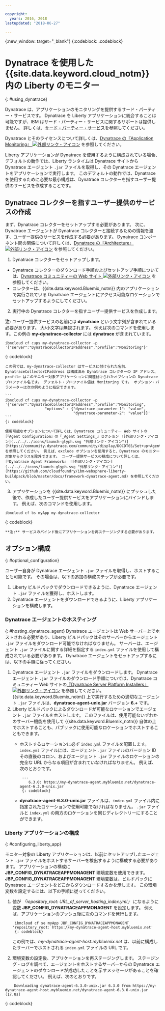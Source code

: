 ```yaml
---

copyright:
  years: 2016, 2018
lastupdated: "2018-06-27"

---
```


{:new_window: target="_blank"}
{:codeblock: .codeblock}

# Dynatrace を使用した {{site.data.keyword.cloud_notm}} 内の Liberty のモニター
{: #using_dynatrace}

Dynatrace は、アプリケーションのモニタリングを提供するサード・パーティー・サービスです。 Dynatrace を Liberty アプリケーションに統合することは可能ですが、IBM はサード・パーティー・サービスに関するサポートは提供しません。 詳しくは、[サード・パーティー・サービス](/docs/runtimes-common/buildpackSupport.html#third-party)を参照してください。

Dynatrace とそのライセンスについて詳しくは、[Dynatrace の『Application Monitoring』 ![外部リンク・アイコン](../../../icons/launch-glyph.svg "外部リンク・アイコン")](http://www.dynatrace.com/en/products/application-monitoring.html) を参照してください。

Liberty アプリケーションが Dynatrace を使用するように構成されている場合、デフォルトの動作では、Liberty ランタイムは Dynatrace サイトから Dynatrace エージェント `.jar` ファイルを取得し、その Dynatrace エージェントをアプリケーションで実行します。  このデフォルトの動作では、Dynatrace を使用するために必要な最小構成は、Dynatrace コレクターを指すユーザー提供のサービスを作成することです。

## Dynatrace コレクターを指すユーザー提供のサービスの作成

まず、Dynatrace コレクターをセットアップする必要があります。  次に、Dynatrace エージェントが Dynatrace コレクターと接続するための情報を渡す、ユーザー提供のサービスを作成する必要があります。 Dynatrace コンポーネント間の関係について詳しくは、[Dynatrace の『Architecture』 ![外部リンク・アイコン](../../../icons/launch-glyph.svg "外部リンク・アイコン")](https://community.dynatrace.com/community/display/DOCDT65/Architecture) を参照してください。

1. Dynatrace コレクターをセットアップします。
  * Dynatrace コレクターのダウンロード手順およびセットアップ手順については、[Dynatrace コミュニティーの Web サイト ![外部リンク・アイコン](../../../icons/launch-glyph.svg "外部リンク・アイコン")](https://community.dynatrace.com/community/display/EVAL/Step+3+-+Connect+Agent+to+Dynatrace) を参照してください。
  * コレクターは、{{site.data.keyword.Bluemix_notm}} 内のアプリケーションで実行されている Dynatrace エージェントにアクセス可能なロケーションでセットアップするようにしてください。
2. 実行中の Dynatrace コレクターを指すユーザー提供サービスを作成します。

  **注:** ユーザー提供サービスの名前には **dynatrace** という文字列が含まれている必要があります。 大/小文字は無視されます。 例えば次のコマンドを使用します。この例の **my-dynatrace-collector** には **dynatrace** が含まれています。
  ```
  ibmcloud cf cups my-dynatrace-collector -p '{"server":"DynatraceCollectorIPaddress","profile":"Monitoring"}'
  ```
  {: codeblock}

    この例では、my-dynatrace-collector はサービスに付けられた名前、DynatraceCollectorIPaddress は構成済み Dynatrace コレクターの IP アドレス、profile はこのモニター対象アプリケーションに関連付けられたオプションの Dynatrace プロファイル名です。 デフォルト・プロファイル値は Monitoring です。 オプション・パラメーターは次の例のように指定できます。

    ```
    ibmcloud cf cups my-dynatrace-collector -p '{"server":"DynatraceCollectorIPaddress","profile":"Monitoring",
                      "options" : {"dynatrace-parameter-1": "value",
                                   "dynatrace-parameter-2": "value"}}'
    ```
    {: codeblock}

    使用可能なオプションについて詳しくは、Dynatrace コミュニティー Web サイトの[『Agent Configuration』の『_Agent Settings_』セクション ![外部リンク・アイコン](../../../icons/launch-glyph.svg "外部リンク・アイコン")](https://community.dynatrace.com/community/display/DOCDT65/Set+up+Agents) を参照してください。 例えば、exclude オプションを使用すると、Dynatrace のモニター対象からクラスを除外できます。 ユーザー提供サービスの構成について詳しくは、[『Dynatrace Agent Framework』 ![外部リンク・アイコン](../../../icons/launch-glyph.svg "外部リンク・アイコン")](https://github.com/cloudfoundry/ibm-websphere-liberty-buildpack/blob/master/docs/framework-dynatrace-agent.md) を参照してください。

3. アプリケーションを {{site.data.keyword.Bluemix_notm}} にプッシュした後で、作成したユーザー提供サービスをアプリケーションにバインドします。 例えば、次のコマンドを使用します。
  ```
  ibmcloud cf bs myApp my-dynatrace-collector
  ```
  {: codeblock}

    **注:** サービスのバインド後にアプリケーションを再ステージングする必要があります。

## オプション構成
{: #optional_configuration}

ユーザー自身が Dynatrace エージェント `.jar` ファイルを取得し、ホストすることも可能です。  その場合は、以下の追加の構成ステップが必要です。
1. Liberty ビルドパックでダウンロードできるように、Dynatrace エージェント `.jar` ファイルを獲得し、ホストします。
2. Dynatrace エージェントをダウンロードできるように、Liberty アプリケーションを構成します。

### Dynatrace エージェントのホスティング
{: #hosting_dynatrace_agent}
Dynatrace エージェントは Web サーバー上でホストされる必要があり、Liberty ビルドパックはそのサーバーからエージェント `.jar` ファイルをダウンロード可能でなければなりません。 サーバーは、エージェント `.jar` ファイルに関する詳細を指定する `index.yml` ファイルを使用して構成されている必要があります。 Dynatrace エージェントをセットアップするには、以下の手順に従ってください。
  1. Dynatrace エージェント `.jar` ファイルをダウンロードします。 Dynatrace エージェント `.jar` ファイルのダウンロード手順については、Dynatrace コミュニティー Web サイトの[『Dynatrace Server Platform Installers』 ![外部リンク・アイコン](../../../icons/launch-glyph.svg "外部リンク・アイコン")](https://community.dynatrace.com/community/display/EVAL/Step+1+-+Download+and+install+Dynatrace) を参照してください。 {{site.data.keyword.Bluemix_notm}} 上で実行するための適切なエージェント `.jar` ファイルは、**dynatrace-agent-unix.jar** バージョン **6.+** です。
  2. Liberty ビルドパックによるダウンロードが可能なロケーションでエージェント `.jar` ファイルをホストします。 このファイルは、使用可能ないずれかのサーバー機能を使用して {{site.data.keyword.Bluemix_notm}} 自体の上でホストすることも、パブリックに使用可能なロケーションでホストすることもできます。
     * ホストするロケーションに必ず `index.yml` ファイルを配置します。 `index.yml` ファイルには、エージェント `.jar` ファイルのバージョン ID その直後のコロン、およびエージェント `.jar` ファイルのロケーションの完全な URL からなる項目が含まれていなければなりません。 例えば、次のとおりです。

            ---
               6.3.0: https://my-dynatrace-agent.mybluemix.net/dynatrace-agent-6.3.0-unix.jar
            {: codeblock}

     * **dynatrace-agent-6.3.0-unix.jar** ファイルは、`index.yml` ファイル内に指定されたロケーションで使用可能でなければなりません。 `.jar` ファイルと `index.yml` の両方のロケーションを同じディレクトリーにすることができます。

### Liberty アプリケーションの構成
{: #configuring_liberty_app}

モニター対象の Liberty アプリケーションは、以前にセットアップしたエージェント `.jar` ファイルをホストするサーバーを検出するように構成する必要があります。 アプリケーションの構成に **JBP_CONFIG_DYNATRACEAPPMONAGENT** 環境変数を使用できます。 **JBP_CONFIG_DYNATRACEAPPMONAGENT** 環境変数は、ビルドパックに Dynatrace エージェントをどこからダウンロードするかを示します。 この環境変数を設定するには、以下の手順に従ってください。

1. 値が *「repository_root: URL_of_server_hosting_index.yml」* になるように変数 **JBP_CONFIG_DYNATRACEAPPMONAGENT** を設定します。 例えば、アプリケーションのプッシュ後に次のコマンドを発行します。

        ibmcloud cf se myApp JBP_CONFIG_DYNATRACEAPPMONAGENT 'repository_root: https://my-dynatrace-agent-host.mybluemix.net'
        {: codeblock}

    この例では、*my-dynatrace-agent-host.mybluemix.net* は、以前に構成したサーバーでホストされる `index.yml` ファイルの URL です。

2. 環境変数の設定後、アプリケーションを再ステージングします。 ステージング・ログを調べて、エージェントをホストするサーバーからの Dynatrace エージェントのダウンロードが成功したことを示すメッセージがあることを確認してください。 例えば、次のとおりです。
```
    Downloading dynatrace-agent-6.3.0-unix.jar 6.3.0 from https://my-dynatrace-agent-host.mybluemix.net/dynatrace-agent-6.3.0-unix.jar (17.8s)
```
{: codeblock}
